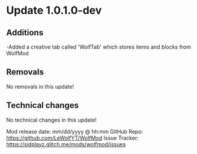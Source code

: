 # Update 1.0.1.0-dev

## Additions
-Added a creative tab called 'WolfTab' which stores items and blocks from WolfMod

## Removals
No removals in this update!

## Technical changes
No technical changes in this update!

Mod release date: mm/dd/yyyy @ hh:mm
GitHub Repo: https://github.com/LeWolfYT/WolfMod
Issue Tracker: https://sidplayz.glitch.me/mods/wolfmod/issues